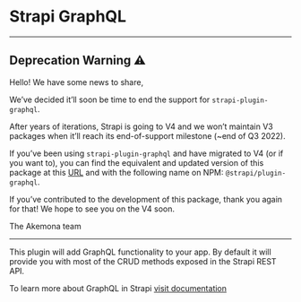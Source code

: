 # Strapi GraphQL

---

## Deprecation Warning :warning:

Hello! We have some news to share,

We’ve decided it’ll soon be time to end the support for `strapi-plugin-graphql`.

After years of iterations, Strapi is going to V4 and we won’t maintain V3 packages when it’ll reach its end-of-support milestone (~end of Q3 2022).

If you’ve been using `strapi-plugin-graphql` and have migrated to V4 (or if you want to), you can find the equivalent and updated version of this package at this [URL](https://github.com/akemona/strapi/tree/master/packages/plugins/graphql) and with the following name on NPM: `@strapi/plugin-graphql`.

If you’ve contributed to the development of this package, thank you again for that! We hope to see you on the V4 soon.

The Akemona team

---

This plugin will add GraphQL functionality to your app.
By default it will provide you with most of the CRUD methods exposed in the Strapi REST API.

To learn more about GraphQL in Strapi [visit documentation](https://strapi.akemona.com/documentation/developer-docs/latest/development/plugins/graphql.html)
